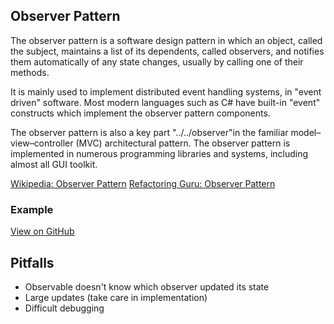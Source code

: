 ## Observer Pattern
The observer pattern is a software design pattern in which an object, called the subject, maintains a list of its dependents, called observers, and notifies them automatically of any state changes, usually by calling one of their methods.

It is mainly used to implement distributed event handling systems, in "event driven" software. Most modern languages such as C# have built-in "event" constructs which implement the observer pattern components.

The observer pattern is also a key part "../../observer"in the familiar model–view–controller (MVC) architectural pattern. The observer pattern is implemented in numerous programming libraries and systems, including almost all GUI toolkit.

[Wikipedia: Observer Pattern](https://en.wikipedia.org/wiki/Observer_pattern)
[Refactoring Guru: Observer Pattern](https://refactoring.guru/design-patterns/observer)

### Example

[View on GitHub](https://github.com/scottt2/design-patterns-in-dart/tree/master/observer)

## Pitfalls
- Observable doesn't know which observer updated its state
- Large updates (take care in implementation)
- Difficult debugging


